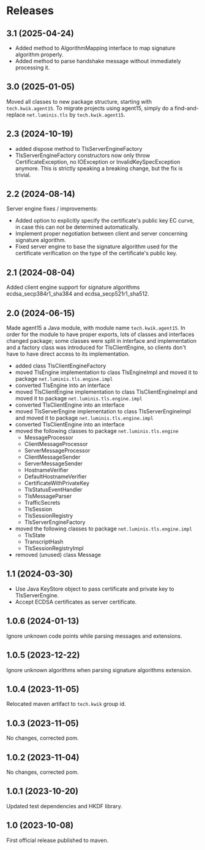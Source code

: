 # Releases

## 3.1 (2025-04-24)

- Added method to AlgorithmMapping interface to map signature algorithm properly.
- Added method to parse handshake message without immediately processing it.

## 3.0 (2025-01-05)

Moved all classes to new package structure, starting with `tech.kwik.agent15`.
To migrate projects using agent15, simply do a find-and-replace `net.luminis.tls` by `tech.kwik.agent15`.

## 2.3 (2024-10-19)

- added dispose method to TlsServerEngineFactory
- TlsServerEngineFactory constructors now only throw CertificateException, no IOException or InvalidKeySpecException anymore.
  This is strictly speaking a breaking change, but the fix is trivial.

## 2.2 (2024-08-14)

Server engine fixes / improvements:
- Added option to explicitly specify the certificate's public key EC curve, in case this can not be determined automatically.  
- Implement proper negotiation between client and server concerning signature algorithm.
- Fixed server engine to base the signature algorithm used for the certificate verification on the type of the certificate's public key.

## 2.1 (2024-08-04)

Added client engine support for signature algorithms ecdsa_secp384r1_sha384 and ecdsa_secp521r1_sha512.

## 2.0 (2024-06-15)

Made agent15 a Java module, with module name `tech.kwik.agent15`. 
In order for the module to have proper exports, lots of classes and interfaces changed package; 
some classes were split in interface and implementation and a factory class was introduced for 
TlsClientEngine, so clients don't have to have direct access to its implementation.

- added class TlsClientEngineFactory
- moved TlsEngine implementation to class TlsEngineImpl and moved it to package `net.luminis.tls.engine.impl`
- converted TlsEngine into an interface
- moved TlsClientEngine implementation to class TlsClientEngineImpl and moved it to package `net.luminis.tls.engine.impl`
- converted TlsClientEngine into an interface
- moved TlsServerEngine implementation to class TlsServerEngineImpl and moved it to package `net.luminis.tls.engine.impl`
- converted TlsClientEngine into an interface
- moved the following classes to package `net.luminis.tls.engine`
  - MessageProcessor
  - ClientMessageProcessor
  - ServerMessageProcessor
  - ClientMessageSender
  - ServerMessageSender
  - HostnameVerifier
  - DefaultHostnameVerifier
  - CertificateWithPrivateKey
  - TlsStatusEventHandler
  - TlsMessageParser
  - TrafficSecrets
  - TlsSession
  - TlsSessionRegistry
  - TlsServerEngineFactory
- moved the following classes to package `net.luminis.tls.engine.impl`
  - TlsState
  - TranscriptHash
  - TlsSessionRegistryImpl
- removed (unused) class Message

## 1.1 (2024-03-30)

- Use Java KeyStore object to pass certificate and private key to TlsServerEngine.
- Accept ECDSA certificates as server certificate.

## 1.0.6 (2024-01-13)

Ignore unknown code points while parsing messages and extensions.

## 1.0.5 (2023-12-22)

Ignore unknown algorithms when parsing signature algorithms extension.

## 1.0.4 (2023-11-05)

Relocated maven artifact to `tech.kwik` group id.

## 1.0.3 (2023-11-05)

No changes, corrected pom.

## 1.0.2 (2023-11-04)

No changes, corrected pom.

## 1.0.1 (2023-10-20)

Updated test dependencies and HKDF library.

## 1.0 (2023-10-08)

First official release published to maven.
